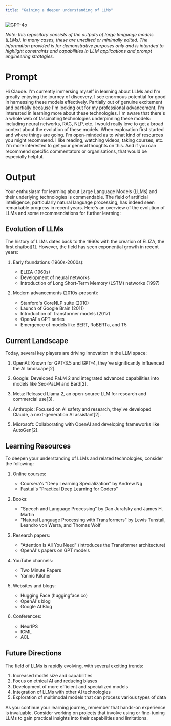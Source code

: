 ```yaml
---
title: "Gaining a deeper understanding of LLMs"
---
```

![GPT-4o](https://img.shields.io/badge/GPT--4o-3333FF?style=for-the-badge&logo=openai&logoColor=white)



*Note: this repository consists of the outputs of large language models (LLMs). In many cases, these are unedited or minimally edited. The information provided is for demonstrative purposes only and is intended to highlight constraints and capabilities in LLM applications and prompt engineering strategies.*


# Prompt

Hi Claude. I'm currently immersing myself in learning about LLMs and I'm greatly enjoying the journey of discovery. I see enormous potential for good in harnessing these models effectively. Partially out of genuine excitement and partially because I'm looking out for my professional advancement, I'm interested in learning more about these technologies. I'm aware that there's a whole web of fascinating technologies underpinning these models: including neural networks, RAG, NLP, etc. I would really love to get a broad context about the evolution of these models. When exploration first started and where things are going. I'm open-minded as to what kind of resources you might recommend. I like reading, watching videos, taking courses, etc. I'm more interested to get your general thoughts on this. And if you can recommend specific commentators or organisations, that would be especially helpful.

# Output

Your enthusiasm for learning about Large Language Models (LLMs) and their underlying technologies is commendable. The field of artificial intelligence, particularly natural language processing, has indeed seen remarkable progress in recent years. Here's an overview of the evolution of LLMs and some recommendations for further learning:

## Evolution of LLMs

The history of LLMs dates back to the 1960s with the creation of ELIZA, the first chatbot[1]. However, the field has seen exponential growth in recent years:

1. Early foundations (1960s-2000s): 
   - ELIZA (1960s)
   - Development of neural networks
   - Introduction of Long Short-Term Memory (LSTM) networks (1997)

2. Modern advancements (2010s-present):
   - Stanford's CoreNLP suite (2010)
   - Launch of Google Brain (2011)
   - Introduction of Transformer models (2017)
   - OpenAI's GPT series
   - Emergence of models like BERT, RoBERTa, and T5

## Current Landscape

Today, several key players are driving innovation in the LLM space:

1. OpenAI: Known for GPT-3.5 and GPT-4, they've significantly influenced the AI landscape[2].

2. Google: Developed PaLM 2 and integrated advanced capabilities into models like Sec-PaLM and Bard[2].

3. Meta: Released Llama 2, an open-source LLM for research and commercial use[3].

4. Anthropic: Focused on AI safety and research, they've developed Claude, a next-generation AI assistant[2].

5. Microsoft: Collaborating with OpenAI and developing frameworks like AutoGen[2].

## Learning Resources

To deepen your understanding of LLMs and related technologies, consider the following:

1. Online courses:
   - Coursera's "Deep Learning Specialization" by Andrew Ng
   - Fast.ai's "Practical Deep Learning for Coders"

2. Books:
   - "Speech and Language Processing" by Dan Jurafsky and James H. Martin
   - "Natural Language Processing with Transformers" by Lewis Tunstall, Leandro von Werra, and Thomas Wolf

3. Research papers:
   - "Attention Is All You Need" (introduces the Transformer architecture)
   - OpenAI's papers on GPT models

4. YouTube channels:
   - Two Minute Papers
   - Yannic Kilcher

5. Websites and blogs:
   - Hugging Face (huggingface.co)
   - OpenAI's blog
   - Google AI Blog

6. Conferences:
   - NeurIPS
   - ICML
   - ACL

## Future Directions

The field of LLMs is rapidly evolving, with several exciting trends:

1. Increased model size and capabilities
2. Focus on ethical AI and reducing biases
3. Development of more efficient and specialized models
4. Integration of LLMs with other AI technologies
5. Exploration of multimodal models that can process various types of data

As you continue your learning journey, remember that hands-on experience is invaluable. Consider working on projects that involve using or fine-tuning LLMs to gain practical insights into their capabilities and limitations.
 